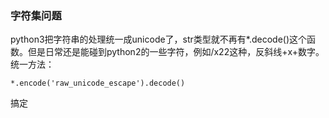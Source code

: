### 字符集问题
python3把字符串的处理统一成unicode了，str类型就不再有*.decode()这个函数。但是日常还是能碰到python2的一些字符，例如/x22这种，反斜线+x+数字。<br>
统一方法：
```
*.encode('raw_unicode_escape').decode()
```
搞定